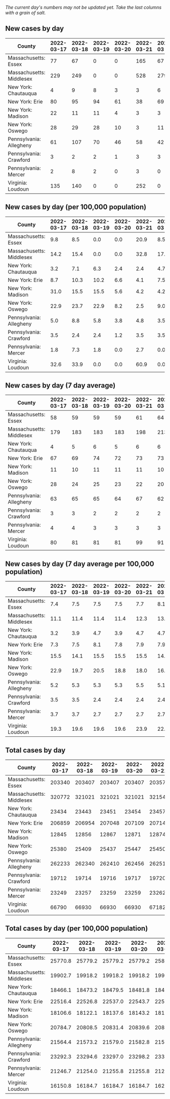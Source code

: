 _The current day's numbers may not be updated yet. Take the last columns with a grain of salt._
## New cases by day

| County | 2022-03-17 | 2022-03-18 | 2022-03-19 | 2022-03-20 | 2022-03-21 | 2022-03-22 | 2022-03-23 |
| --- | --- | --- | --- | --- | --- | --- | --- |
| Massachusetts: Essex | 77 | 67 | 0 | 0 | 165 | 67 | 112 |
| Massachusetts: Middlesex | 229 | 249 | 0 | 0 | 528 | 279 | 328 |
| New York: Chautauqua | 4 | 9 | 8 | 3 | 3 | 6 |  |
| New York: Erie | 80 | 95 | 94 | 61 | 38 | 69 |  |
| New York: Madison | 22 | 11 | 11 | 4 | 3 | 3 |  |
| New York: Oswego | 28 | 29 | 28 | 10 | 3 | 11 |  |
| Pennsylvania: Allegheny | 61 | 107 | 70 | 46 | 58 | 42 | 80 |
| Pennsylvania: Crawford | 3 | 2 | 2 | 1 | 3 | 3 | 3 |
| Pennsylvania: Mercer | 2 | 8 | 2 | 0 | 3 | 0 | 3 |
| Virginia: Loudoun | 135 | 140 | 0 | 0 | 252 | 0 | 234 |

## New cases by day (per 100,000 population)

| County | 2022-03-17 | 2022-03-18 | 2022-03-19 | 2022-03-20 | 2022-03-21 | 2022-03-22 | 2022-03-23 |
| --- | --- | --- | --- | --- | --- | --- | --- |
| Massachusetts: Essex | 9.8 | 8.5 | 0.0 | 0.0 | 20.9 | 8.5 | 14.2 |
| Massachusetts: Middlesex | 14.2 | 15.4 | 0.0 | 0.0 | 32.8 | 17.3 | 20.4 |
| New York: Chautauqua | 3.2 | 7.1 | 6.3 | 2.4 | 2.4 | 4.7 |  |
| New York: Erie | 8.7 | 10.3 | 10.2 | 6.6 | 4.1 | 7.5 |  |
| New York: Madison | 31.0 | 15.5 | 15.5 | 5.6 | 4.2 | 4.2 |  |
| New York: Oswego | 22.9 | 23.7 | 22.9 | 8.2 | 2.5 | 9.0 |  |
| Pennsylvania: Allegheny | 5.0 | 8.8 | 5.8 | 3.8 | 4.8 | 3.5 | 6.6 |
| Pennsylvania: Crawford | 3.5 | 2.4 | 2.4 | 1.2 | 3.5 | 3.5 | 3.5 |
| Pennsylvania: Mercer | 1.8 | 7.3 | 1.8 | 0.0 | 2.7 | 0.0 | 2.7 |
| Virginia: Loudoun | 32.6 | 33.9 | 0.0 | 0.0 | 60.9 | 0.0 | 56.6 |

## New cases by day (7 day average)

| County | 2022-03-17 | 2022-03-18 | 2022-03-19 | 2022-03-20 | 2022-03-21 | 2022-03-22 | 2022-03-23 |
| --- | --- | --- | --- | --- | --- | --- | --- |
| Massachusetts: Essex | 58 | 59 | 59 | 59 | 61 | 64 | 70 |
| Massachusetts: Middlesex | 179 | 183 | 183 | 183 | 198 | 213 | 230 |
| New York: Chautauqua | 4 | 5 | 6 | 5 | 6 | 6 |  |
| New York: Erie | 67 | 69 | 74 | 72 | 73 | 73 |  |
| New York: Madison | 11 | 10 | 11 | 11 | 11 | 10 |  |
| New York: Oswego | 28 | 24 | 25 | 23 | 22 | 20 |  |
| Pennsylvania: Allegheny | 63 | 65 | 65 | 64 | 67 | 62 | 66 |
| Pennsylvania: Crawford | 3 | 3 | 2 | 2 | 2 | 2 | 2 |
| Pennsylvania: Mercer | 4 | 4 | 3 | 3 | 3 | 3 | 3 |
| Virginia: Loudoun | 80 | 81 | 81 | 81 | 99 | 91 | 109 |

## New cases by day (7 day average per 100,000 population)

| County | 2022-03-17 | 2022-03-18 | 2022-03-19 | 2022-03-20 | 2022-03-21 | 2022-03-22 | 2022-03-23 |
| --- | --- | --- | --- | --- | --- | --- | --- |
| Massachusetts: Essex | 7.4 | 7.5 | 7.5 | 7.5 | 7.7 | 8.1 | 8.9 |
| Massachusetts: Middlesex | 11.1 | 11.4 | 11.4 | 11.4 | 12.3 | 13.2 | 14.3 |
| New York: Chautauqua | 3.2 | 3.9 | 4.7 | 3.9 | 4.7 | 4.7 |  |
| New York: Erie | 7.3 | 7.5 | 8.1 | 7.8 | 7.9 | 7.9 |  |
| New York: Madison | 15.5 | 14.1 | 15.5 | 15.5 | 15.5 | 14.1 |  |
| New York: Oswego | 22.9 | 19.7 | 20.5 | 18.8 | 18.0 | 16.4 |  |
| Pennsylvania: Allegheny | 5.2 | 5.3 | 5.3 | 5.3 | 5.5 | 5.1 | 5.4 |
| Pennsylvania: Crawford | 3.5 | 3.5 | 2.4 | 2.4 | 2.4 | 2.4 | 2.4 |
| Pennsylvania: Mercer | 3.7 | 3.7 | 2.7 | 2.7 | 2.7 | 2.7 | 2.7 |
| Virginia: Loudoun | 19.3 | 19.6 | 19.6 | 19.6 | 23.9 | 22.0 | 26.4 |

## Total cases by day

| County | 2022-03-17 | 2022-03-18 | 2022-03-19 | 2022-03-20 | 2022-03-21 | 2022-03-22 | 2022-03-23 |
| --- | --- | --- | --- | --- | --- | --- | --- |
| Massachusetts: Essex | 203340 | 203407 | 203407 | 203407 | 203572 | 203639 | 203751 |
| Massachusetts: Middlesex | 320772 | 321021 | 321021 | 321021 | 321549 | 321828 | 322156 |
| New York: Chautauqua | 23434 | 23443 | 23451 | 23454 | 23457 | 23463 |  |
| New York: Erie | 206859 | 206954 | 207048 | 207109 | 207147 | 207216 |  |
| New York: Madison | 12845 | 12856 | 12867 | 12871 | 12874 | 12877 |  |
| New York: Oswego | 25380 | 25409 | 25437 | 25447 | 25450 | 25461 |  |
| Pennsylvania: Allegheny | 262233 | 262340 | 262410 | 262456 | 262514 | 262556 | 262636 |
| Pennsylvania: Crawford | 19712 | 19714 | 19716 | 19717 | 19720 | 19723 | 19726 |
| Pennsylvania: Mercer | 23249 | 23257 | 23259 | 23259 | 23262 | 23262 | 23265 |
| Virginia: Loudoun | 66790 | 66930 | 66930 | 66930 | 67182 | 67182 | 67416 |

## Total cases by day (per 100,000 population)

| County | 2022-03-17 | 2022-03-18 | 2022-03-19 | 2022-03-20 | 2022-03-21 | 2022-03-22 | 2022-03-23 |
| --- | --- | --- | --- | --- | --- | --- | --- |
| Massachusetts: Essex | 25770.8 | 25779.2 | 25779.2 | 25779.2 | 25800.2 | 25808.6 | 25822.8 |
| Massachusetts: Middlesex | 19902.7 | 19918.2 | 19918.2 | 19918.2 | 19950.9 | 19968.2 | 19988.6 |
| New York: Chautauqua | 18466.1 | 18473.2 | 18479.5 | 18481.8 | 18484.2 | 18488.9 |  |
| New York: Erie | 22516.4 | 22526.8 | 22537.0 | 22543.7 | 22547.8 | 22555.3 |  |
| New York: Madison | 18106.6 | 18122.1 | 18137.6 | 18143.2 | 18147.5 | 18151.7 |  |
| New York: Oswego | 20784.7 | 20808.5 | 20831.4 | 20839.6 | 20842.0 | 20851.0 |  |
| Pennsylvania: Allegheny | 21564.4 | 21573.2 | 21579.0 | 21582.8 | 21587.5 | 21591.0 | 21597.6 |
| Pennsylvania: Crawford | 23292.3 | 23294.6 | 23297.0 | 23298.2 | 23301.7 | 23305.2 | 23308.8 |
| Pennsylvania: Mercer | 21246.7 | 21254.0 | 21255.8 | 21255.8 | 21258.6 | 21258.6 | 21261.3 |
| Virginia: Loudoun | 16150.8 | 16184.7 | 16184.7 | 16184.7 | 16245.6 | 16245.6 | 16302.2 |

